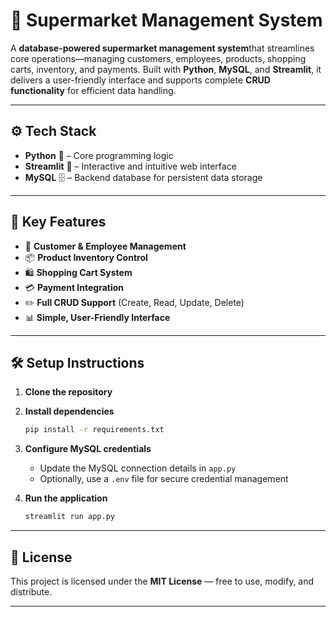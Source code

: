 
# 🛒 Supermarket Management System

A **database-powered supermarket management system**that streamlines core operations—managing customers, employees, products, shopping carts, inventory, and payments.
Built with **Python**, **MySQL**, and **Streamlit**, it delivers a user-friendly interface and supports complete **CRUD functionality** for efficient data handling.



---

## ⚙️ Tech Stack

- **Python** 🐍 – Core programming logic  
- **Streamlit** 🎨 – Interactive and intuitive web interface  
- **MySQL** 🗄️ – Backend database for persistent data storage  

---

## 🚀 Key Features

- 👤 **Customer & Employee Management**  
- 📦 **Product Inventory Control**  
- 🛍️ **Shopping Cart System**  
- 💳 **Payment Integration**  
- ✏️ **Full CRUD Support** (Create, Read, Update, Delete)  
- 📊 **Simple, User-Friendly Interface**

---

## 🛠️ Setup Instructions

1. **Clone the repository**

2. **Install dependencies**
   ```bash
   pip install -r requirements.txt
   ```

3. **Configure MySQL credentials**
   - Update the MySQL connection details in `app.py`
   - Optionally, use a `.env` file for secure credential management

4. **Run the application**
   ```bash
   streamlit run app.py
   ```

---

## 📝 License

This project is licensed under the **MIT License** — free to use, modify, and distribute.

---


